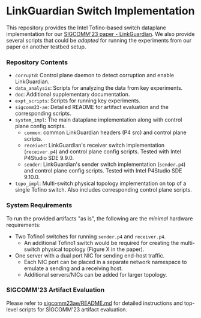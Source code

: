 # LinkGuardian Switch Implementation

This repository provides the Intel Tofino-based switch dataplane implementation for our [SIGCOMM'23
paper -
LinkGuardian](https://www.comp.nus.edu.sg/~bleong/publications/sigcomm23-linkguardian.pdf). We also provide several scripts that could be
*adapted* for running the experiments from our paper on another testbed setup.

### Repository Contents
* `corruptd`: Control plane daemon to detect corruption and enable LinkGuardian.
* `data_analysis`: Scripts for analyzing the data from key experiments.
* `doc`: Additional supplementary documentation.
* `expt_scripts`: Scripts for running key experiments. 
* `sigcomm23-ae`: Detailed README for artifact evaluation and the corresponding
  scripts. 
* `system_impl`: The main dataplane implementation along with control plane
  config scripts.
  * `common`: common LinkGuardian headers (P4 src) and control plane scripts.
  * `receiver`: LinkGuardian's receiver switch implementation (`receiver.p4`) and
    control plane config scripts. Tested with Intel P4Studio SDE 9.9.0.
  * `sender`: LinkGuardian's sender switch implementation (`sender.p4`) and
    control plane config scripts. Tested with Intel P4Studio SDE 9.10.0.
* `topo_impl`: Multi-switch physical topology implementation on top of a
    single Tofino switch. Also includes corresponding control plane scripts.
  

### System Requirements
To run the provided artifacts "as is", the following are the *minimal* hardware
requirements:
* Two Tofino1 switches for running `sender.p4` and `receiver.p4`.
  * An additional Tofino1 switch would be required for creating the multi-switch
    physical topology (Figure X in the paper).
* One server with a dual port NIC for sending end-host traffic.
  * Each NIC port can be placed in a separate network namespace to emulate a
    sending and a receiving host.
  * Additional servers/NICs can be added for larger topology.

### SIGCOMM'23 Artifact Evaluation

Please refer to [sigcomm23ae/README.md](./sigcomm23-ae/README.md) for detailed
instructions and top-level scripts for SIGCOMM'23 artifact evaluation.


